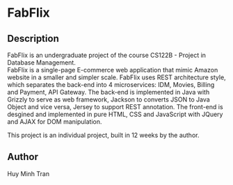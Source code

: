 # FabFlix  

## Description  
FabFlix is an undergraduate project of the course CS122B - Project in Database Management.  
FabFlix is a single-page E-commerce web application that mimic Amazon website in a smaller and simpler scale. FabFlix uses REST architecture style, which separates the back-end into 4 microservices: IDM, Movies, Billing and Payment, API Gateway. The back-end is implemented in Java with Grizzly to serve as web framework, Jackson to converts JSON to Java Object and vice versa, Jersey to support REST annotation. The front-end is desgined and implemented in pure HTML, CSS and JavaScript with JQuery and AJAX for DOM manipulation.  

This project is an individual project, built in 12 weeks by the author.  
## Author  
Huy Minh Tran
